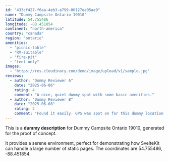 ```yaml
---
id: "433cf427-f6aa-4eb3-a799-00127ea05ae9"
name: "Dummy Campsite Ontario 19010"
latitude: 54.755486
longitude: -88.451854
continent: "north-america"
country: "canada"
region: "ontario"
amenities:
  - "picnic-table"
  - "RV-suitable"
  - "fire-pit"
  - "tent-only"
images:
  - "https://res.cloudinary.com/demo/image/upload/v1/sample.jpg"
reviews:
  - author: "Dummy Reviewer A"
    date: "2025-06-06"
    rating: 4
    comment: "A nice, quiet dummy spot with some basic amenities."
  - author: "Dummy Reviewer B"
    date: "2025-06-08"
    rating: 2
    comment: "Found it easily. GPS was spot on for this dummy location."
---
```


This is a **dummy description** for Dummy Campsite Ontario 19010, generated for the proof of concept.

It provides a serene environment, perfect for demonstrating how SvelteKit can handle a large number of static pages. The coordinates are 54.755486, -88.451854.
